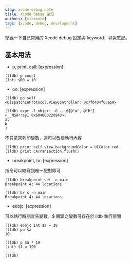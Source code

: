 ```yaml
---
slug: xcode-debug-note
title: Xcode debug 筆記
authors: [mikimoto]
tags: [xcode, debug, development]
---
```


紀錄一下自己常用的 Xcode debug 設定與 keyword，以免忘記。

<!-- truncate -->

<!-- toc -->

## 基本用法 ##

- p, print, call: [expression]

```
(lldb) p count
(Int) $R0 = 10
```

- po: [expression]

```
(lldb) po self
<DispatchInProtocol.ViewController: 0x7fd404f05e50>

(lldb) expr -l objc++ -0 -- @[@"a", @"b"]
<__NSArrayI 0x60400022d940>(
a,
b
)
```

不只拿來列印變數，還可以改變執行內容

```
(lldb) print self.view.backgroundColor = UIColor.red
(lldb) print CATransaction.flush()
```

- breakpoint, br: [expression]

指令可以縮寫到唯一配對即可

```
(lldb) breakpoint set -n main
Breakpoint 4: 44 locations.

(lldb) br s -n main
Breakpoint 4: 44 locations.
```

- eobjc: [expression]

可以執行時期宣告變數，$ 開頭之變數可存在於 lldb 執行期間

```
(lldb) eobjc int $a = 10
(lldb) po $a
10

(lldb) p $a * 19
(int) $1 = 190

(lldb)
```